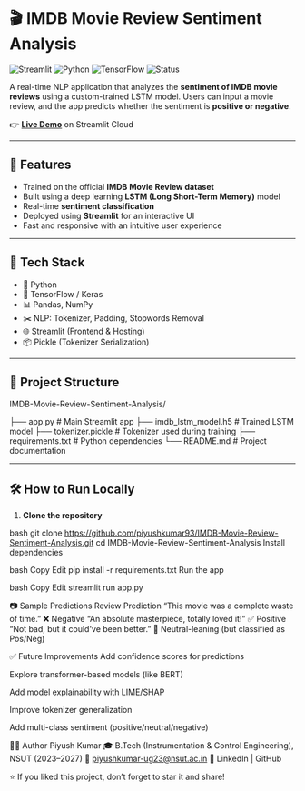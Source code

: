 # 🎬 IMDB Movie Review Sentiment Analysis

![Streamlit](https://img.shields.io/badge/Made%20with-Streamlit-FF4B4B?logo=streamlit&logoColor=white)
![Python](https://img.shields.io/badge/Python-3.9-blue)
![TensorFlow](https://img.shields.io/badge/TensorFlow-2.x-orange)
![Status](https://img.shields.io/badge/Deployed-Live-brightgreen)

A real-time NLP application that analyzes the **sentiment of IMDB movie reviews** using a custom-trained LSTM model. Users can input a movie review, and the app predicts whether the sentiment is **positive or negative**.

👉 **[Live Demo](https://imdb-movie-review-sentiment-analysiss.streamlit.app/)** on Streamlit Cloud

---

## 🚀 Features

- Trained on the official **IMDB Movie Review dataset**
- Built using a deep learning **LSTM (Long Short-Term Memory)** model
- Real-time **sentiment classification**
- Deployed using **Streamlit** for an interactive UI
- Fast and responsive with an intuitive user experience

---

## 🧠 Tech Stack

- 🐍 Python
- 🧠 TensorFlow / Keras
- 📊 Pandas, NumPy
- ✂️ NLP: Tokenizer, Padding, Stopwords Removal
- 🌐 Streamlit (Frontend & Hosting)
- 📦 Pickle (Tokenizer Serialization)

---

## 📂 Project Structure

IMDB-Movie-Review-Sentiment-Analysis/

├── app.py # Main Streamlit app
├── imdb_lstm_model.h5 # Trained LSTM model
├── tokenizer.pickle # Tokenizer used during training
├── requirements.txt # Python dependencies
└── README.md # Project documentation



---

## 🛠️ How to Run Locally

1. **Clone the repository**

bash
git clone https://github.com/piyushkumar93/IMDB-Movie-Review-Sentiment-Analysis.git
cd IMDB-Movie-Review-Sentiment-Analysis
Install dependencies

bash
Copy
Edit
pip install -r requirements.txt
Run the app

bash
Copy
Edit
streamlit run app.py 

📷 Sample Predictions
Review	Prediction
“This movie was a complete waste of time.”	❌ Negative
“An absolute masterpiece, totally loved it!”	✅ Positive
“Not bad, but it could've been better.”	🤔 Neutral-leaning (but classified as Pos/Neg)

✅ Future Improvements
Add confidence scores for predictions

Explore transformer-based models (like BERT)

Add model explainability with LIME/SHAP

Improve tokenizer generalization

Add multi-class sentiment (positive/neutral/negative)

🙋‍♂️ Author
Piyush Kumar
🎓 B.Tech (Instrumentation & Control Engineering), NSUT (2023–2027)
📧 piyushkumar-ug23@nsut.ac.in
🔗 LinkedIn | GitHub

⭐ If you liked this project, don’t forget to star it and share!
